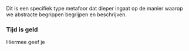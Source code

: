 Dit is een specifiek type metafoor dat dieper ingaat op de manier waarop we abstracte begrippen begrijpen en beschrijven. 
### Tijd is geld
Hiermee geef je 